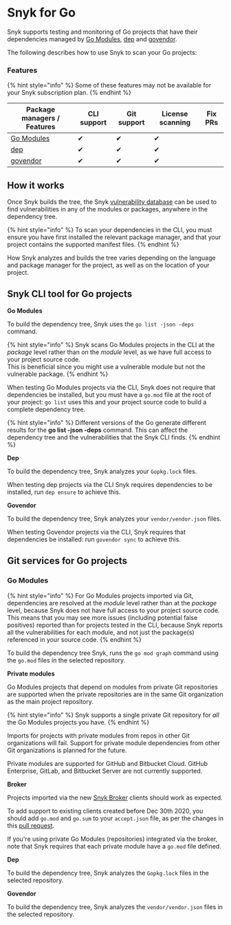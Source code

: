 # Snyk for Go

Snyk supports testing and monitoring of Go projects that have their dependencies managed by [Go Modules](https://golang.org/ref/mod), [dep](https://github.com/golang/dep) and [govendor](https://github.com/kardianos/govendor).

The following describes how to use Snyk to scan your Go projects:

### Features <a href="#h_01esm3gfnmn0f7art59aek97tm" id="h_01esm3gfnmn0f7art59aek97tm"></a>

{% hint style="info" %}
Some of these features may not be available for your Snyk subscription plan.
{% endhint %}

| Package managers / Features                       | CLI support | Git support | License scanning | Fix PRs |
| ------------------------------------------------- | ----------- | ----------- | ---------------- | ------- |
| [Go Modules](https://golang.org/ref/mod)          | ✔︎          | ✔︎          | ✔︎               |         |
| [dep](https://github.com/golang/dep)              | ✔︎          | ✔︎          | ✔︎               |         |
| [govendor](https://github.com/kardianos/govendor) | ✔︎          | ✔︎          | ✔︎               |         |

## **How it works**

Once Snyk builds the tree, the Snyk [vulnerability database](https://snyk.io/vuln) can be used to find vulnerabilities in any of the modules or packages, anywhere in the dependency tree.

{% hint style="info" %}
To scan your dependencies in the CLI, you must ensure you have first installed the relevant package manager, and that your project contains the supported manifest files.
{% endhint %}

How Snyk analyzes and builds the tree varies depending on the language and package manager for the project, as well as on the location of your project.

## Snyk CLI tool for Go projects

**Go Modules**

To build the dependency tree, Snyk uses the `go list -json -deps` command.

{% hint style="info" %}
Snyk scans Go Modules projects in the CLI at the _package_ level rather than on the _module_ level, as we have full access to your project source code.\
This is beneficial since you might use a vulnerable module but not the vulnerable package.
{% endhint %}

When testing Go Modules projects via the CLI, Snyk does not require that dependencies be installed, but you must have a `go.mod` file at the root of your project: `go list` uses this and your project source code to build a complete dependency tree.

{% hint style="info" %}
Different versions of the Go generate different results for the **go list -json -deps** command. This can affect the dependency tree and the vulnerabilities that the Snyk CLI finds.
{% endhint %}

**Dep**

To build the dependency tree, Snyk analyzes your `Gopkg.lock` files.

When testing dep projects via the CLI Snyk requires dependencies to be installed, run `dep ensure` to achieve this.

**Govendor**

To build the dependency tree, Snyk analyzes your `vendor/vendor.json` files.

When testing Govendor projects via the CLI, Snyk requires that dependencies be installed:  run `govendor sync` to achieve this.

## Git services for Go projects

### **Go Modules**

{% hint style="info" %}
For Go Modules projects imported via Git, dependencies are resolved at the _module_ level rather than at the _package_ level, because Snyk does not have full access to your project source code.\
This means that you may see more issues (including potential false positives) reported than for projects tested in the CLI, because Snyk reports all the vulnerabilities for each module, and not just the package(s) referenced in your source code.
{% endhint %}

To build the dependency tree Snyk, runs the `go mod graph` command using the `go.mod` files in the selected repository.

**Private modules**

Go Modules projects that depend on modules from private Git repositories are supported when the private repositories are in the same Git organization as the main project repository.&#x20;

{% hint style="info" %}
Snyk supports a single private Git repository for _all_ the Go Modules projects you have.
{% endhint %}

Imports for projects with private modules from repos in other Git organizations will fail. Support for private module dependencies from other Git organizations is planned for the future.

Private modules are supported for GitHub and Bitbucket Cloud. GitHub Enterprise, GitLab, and Bitbucket Server are not currently supported.

**Broker**

Projects imported via the new [Snyk Broker](https://docs.snyk.io/integrations/snyk-broker/broker-introduction) clients should work as expected.

To add support to existing clients created before Dec 30th 2020, you should add `go.mod` and `go.sum` to your `accept.json` file, as per the changes in this [pull request](https://github.com/snyk/broker/pull/299/files).

If you're using private Go Modules (repositories) integrated via the broker, note that Snyk requires that each private module have a `go.mod` file defined.

**Dep**

To build the dependency tree, Snyk analyzes the `Gopkg.lock` files in the selected repository.

**Govendor**

To build the dependency tree, Snyk analyzes the `vendor/vendor.json` files in the selected repository.

